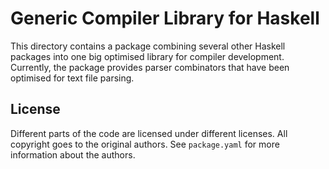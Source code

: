 Generic Compiler Library for Haskell
====================================

This directory contains a package combining several other Haskell packages into
one big optimised library for compiler development. Currently, the package
provides parser combinators that have been optimised for text file parsing.

## License

Different parts of the code are licensed under different licenses. All
copyright goes to the original authors. See `package.yaml` for more information
about the authors.


